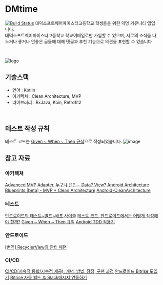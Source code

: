 # DMtime
[![Build Status](https://app.bitrise.io/app/2c694dc9c1a6641f/status.svg?token=PqgUitZ9yQE2quZ1vwDSCQ&branch=develop)](https://app.bitrise.io/app/2c694dc9c1a6641f)
대덕소프트웨어마이스터고등학교 학생들을 위한 익명 커뮤니티 앱입니다.  
대덕소프트웨어마이스터고등학교 학교이메일로만 가입할 수 있으며, 서로의 소식을 나누거나 
좋거나 안좋은 글들에 대해 댓글과 추천 기능으로 의견을 표현할 수 있습니다  

<br/>

![logo](https://www.notion.so/image/https%3A%2F%2Fs3-us-west-2.amazonaws.com%2Fsecure.notion-static.com%2F728fbfc5-2c6e-43a7-b664-d7a1e5fa3aec%2FUntitled.png?table=block&id=adbb1ded-3a43-41a7-a22d-991aacda8e9e&width=5120&userId=&cache=v2)  

## 기술스택
* 언어 : Kotlin
* 아키텍쳐 : Clean Architecture, MVP
* 라이브러리 : RxJava, Koin, Retrofit2


<br/>

## 테스트 작성 규칙
테스트 코드는 [Given ~ When ~ Then 규칙](https://martinfowler.com/bliki/GivenWhenThen.html)으로 작성되었습니다.
![image](https://user-images.githubusercontent.com/48317457/116565423-d2871000-a940-11eb-9057-40208708dbd9.png)

## 참고 자료
### 아키텍쳐
[Advanced MVP](https://speakerdeck.com/gorita/advanced-mvp-refactoring-mvp)
[Adapter, 누구냐 넌? — Data? View?](https://medium.com/@jsuch2362/adapter-%EB%88%84%EA%B5%AC%EB%83%90-%EB%84%8C-data-view-2db7eff11c20)
[Android Architecture Blueprints [beta] - MVP + Clean Architecture](https://github.com/android/architecture-samples/tree/todo-mvp-clean)
[Android-CleanArchitecture](https://github.com/android10/Android-CleanArchitecture)

### 테스트
[안드로이드의 테스트~빌드~배포 사이클](https://medium.com/wantedjobs/%EC%95%88%EB%93%9C%EB%A1%9C%EC%9D%B4%EB%93%9C%EC%9D%98-%ED%85%8C%EC%8A%A4%ED%8A%B8-%EB%B9%8C%EB%93%9C-%EB%B0%B0%ED%8F%AC-%EC%82%AC%EC%9D%B4%ED%81%B4-9d542eda0ef8)
[테스트 코드, 안드로이드에서는 어떻게 작성해야 할까?](https://blog.banksalad.com/tech/test-in-banksalad-android/)
[Given ~ When ~ Then 규칙](https://martinfowler.com/bliki/GivenWhenThen.html)
[Android TDD 적용기](https://speakerdeck.com/sungil/android-tdd-jeogyonggi)
### 안드로이드
[[번역] RecyclerView의 안티 패턴](https://medium.com/hongbeomi-dev/%EB%B2%88%EC%97%AD-recyclerview-%EC%95%88%ED%8B%B0-%ED%8C%A8%ED%84%B4-ce0fcd8ea232)
### CI/CD
[CI/CD(지속적 통합/지속적 제공): 개념, 방법, 장점, 구현 과정](https://www.redhat.com/ko/topics/devops/what-is-ci-cd)
[안드로이드 Bitrise 도입기](https://brunch.co.kr/@kmongdev/19)
[Bitrise 자동 빌드 후 Slack메시지 연동하기](https://velog.io/@ironelder/Bitrise-%EC%9E%90%EB%8F%99-%EB%B9%8C%EB%93%9C-%ED%9B%84-Slack%EB%A9%94%EC%8B%9C%EC%A7%80-%EC%97%B0%EB%8F%99%ED%95%98%EA%B8%B0-nmk6ag26mp)

